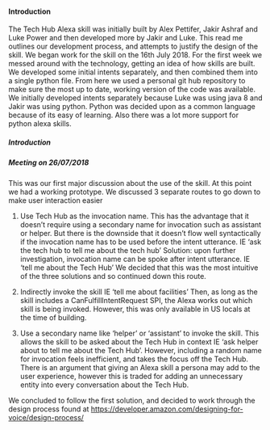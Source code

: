 #### Introduction

The Tech Hub Alexa skill was initially built by Alex Pettifer, Jakir Ashraf and Luke Power and then developed more by Jakir and Luke. This read me outlines our development process, and attempts to justify the design of the skill. 
We began work for the skill on the 16th July 2018. For the first week we messed around with the technology, getting an idea of how skills are built. We developed some initial intents separately, and then combined them into a single python file. From here we used a personal git hub repository to make sure the most up to date, working version of the code was available. We initially developed intents separately because Luke was using java 8 and Jakir was using python. Python was decided upon as a common language because of its easy of learning. Also there was a lot more support for python alexa skills.

##### Introduction

##### Meeting on 26/07/2018
This was our first major discussion about the use of the skill. At this point we had  a working prototype. We discussed 3 separate routes to go down to make user interaction easier
1)	Use Tech Hub as the invocation name. This has the advantage that it doesn’t require using a secondary name for invocation such as assistant or helper. But there is the downside that it doesn’t flow well syntactically if the invocation name has to be used before the intent utterance. IE ‘ask the tech hub to tell me about the tech hub’
Solution: upon further investigation, invocation name can be spoke after intent utterance. IE ‘tell me about the Tech Hub’
We decided that this was the most intuitive of the three solutions and so continued down this route.

2)	Indirectly invoke the skill IE ‘tell me about facilities’ Then, as long as the skill includes a CanFulfillIntentRequest SPI, the Alexa works out which skill is being invoked. However, this was only available in US locals at the time of building.  


3)	Use a secondary name like ‘helper’ or ‘assistant’ to invoke the skill. This allows the skill to be asked about the Tech Hub in context IE ‘ask helper about to tell me about the Tech Hub’. However, including a random name for invocation feels inefficient, and takes the focus off the Tech Hub. There is an argument that giving an Alexa skill a persona may add to the user experience, however this is traded for adding an unnecessary entity into every conversation about the Tech Hub.

We concluded to follow the first solution, and decided to work through the design process found at https://developer.amazon.com/designing-for-voice/design-process/

